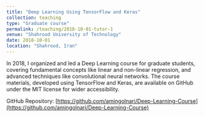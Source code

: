 ```yaml
---
title: "Deep Learning Using TensorFlow and Keras"
collection: teaching
type: "Graduate course"
permalink: /teaching/2018-10-01-tutor-1
venue: "Shahrood University of Technology"
date: 2018-10-01
location: "Shahrood, Iran"
---
```



In 2018, I organized and led a Deep Learning course for graduate students, covering fundamental concepts like linear and non-linear regression, and advanced techniques like convolutional neural networks. The course materials, developed using TensorFlow and Keras, are available on GitHub under the MIT license for wider accessibility. 

GitHub Repository: [https://github.com/amingolnari/Deep-Learning-Course](https://github.com/amingolnari/Deep-Learning-Course)
